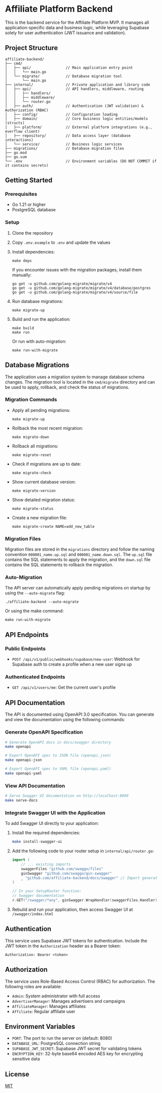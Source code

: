 # Affiliate Platform Backend

This is the backend service for the Affiliate Platform MVP. It manages all application-specific data and business logic, while leveraging Supabase solely for user authentication (JWT issuance and validation).

## Project Structure

```
affiliate-backend/
├── cmd/
│   ├── api/                // Main application entry point
│   │   └── main.go
│   └── migrate/            // Database migration tool
│       └── main.go
├── internal/               // Private application and library code
│   ├── api/                // API handlers, middleware, routing
│   │   ├── handlers/
│   │   ├── middleware/
│   │   └── router.go
│   ├── auth/               // Authentication (JWT validation) & Authorization (RBAC)
│   ├── config/             // Configuration loading
│   ├── domain/             // Core business logic entities/models (structs)
│   ├── platform/           // External platform integrations (e.g., everflow client)
│   ├── repository/         // Data access layer (database interactions)
│   └── service/            // Business logic services
├── migrations/             // Database migration files
├── go.mod
├── go.sum
└── .env                    // Environment variables (DO NOT COMMIT if it contains secrets)
```

## Getting Started

### Prerequisites

- Go 1.21 or higher
- PostgreSQL database

### Setup

1. Clone the repository
2. Copy `.env.example` to `.env` and update the values
3. Install dependencies:
   ```
   make deps
   ```
   
   If you encounter issues with the migration packages, install them manually:
   ```
   go get -u github.com/golang-migrate/migrate/v4
   go get -u github.com/golang-migrate/migrate/v4/database/postgres
   go get -u github.com/golang-migrate/migrate/v4/source/file
   ```
   
4. Run database migrations:
   ```
   make migrate-up
   ```
5. Build and run the application:
   ```
   make build
   make run
   ```
   
   Or run with auto-migration:
   ```
   make run-with-migrate
   ```

## Database Migrations

The application uses a migration system to manage database schema changes. The migration tool is located in the `cmd/migrate` directory and can be used to apply, rollback, and check the status of migrations.

### Migration Commands

- Apply all pending migrations:
  ```
  make migrate-up
  ```

- Rollback the most recent migration:
  ```
  make migrate-down
  ```

- Rollback all migrations:
  ```
  make migrate-reset
  ```

- Check if migrations are up to date:
  ```
  make migrate-check
  ```

- Show current database version:
  ```
  make migrate-version
  ```

- Show detailed migration status:
  ```
  make migrate-status
  ```

- Create a new migration file:
  ```
  make migrate-create NAME=add_new_table
  ```

### Migration Files

Migration files are stored in the `migrations` directory and follow the naming convention `000001_name.up.sql` and `000001_name.down.sql`. The `up.sql` file contains the SQL statements to apply the migration, and the `down.sql` file contains the SQL statements to rollback the migration.

### Auto-Migration

The API server can automatically apply pending migrations on startup by using the `--auto-migrate` flag:

```
./affiliate-backend --auto-migrate
```

Or using the make command:

```
make run-with-migrate
```

## API Endpoints

### Public Endpoints

- `POST /api/v1/public/webhooks/supabase/new-user`: Webhook for Supabase auth to create a profile when a new user signs up

### Authenticated Endpoints

- `GET /api/v1/users/me`: Get the current user's profile

## API Documentation

The API is documented using OpenAPI 3.0 specification. You can generate and view the documentation using the following commands:

### Generate OpenAPI Specification

```bash
# Generate OpenAPI docs in docs/swagger directory
make openapi

# Export OpenAPI spec to JSON file (openapi.json)
make openapi-json

# Export OpenAPI spec to YAML file (openapi.yaml)
make openapi-yaml
```

### View API Documentation

```bash
# Serve Swagger UI documentation on http://localhost:8090
make serve-docs
```

### Integrate Swagger UI with the Application

To add Swagger UI directly to your application:

1. Install the required dependencies:
   ```bash
   make install-swagger-ui
   ```

2. Add the following code to your router setup in `internal/api/router.go`:
   ```go
   import (
       // ... existing imports
       swaggerFiles "github.com/swaggo/files"
       ginSwagger "github.com/swaggo/gin-swagger"
       _ "github.com/affiliate-backend/docs/swagger" // Import generated docs
   )

   // In your SetupRouter function:
   // Swagger documentation
   r.GET("/swagger/*any", ginSwagger.WrapHandler(swaggerFiles.Handler))
   ```

3. Rebuild and run your application, then access Swagger UI at `/swagger/index.html`

## Authentication

This service uses Supabase JWT tokens for authentication. Include the JWT token in the `Authorization` header as a Bearer token:

```
Authorization: Bearer <token>
```

## Authorization

The service uses Role-Based Access Control (RBAC) for authorization. The following roles are available:

- `Admin`: System administrator with full access
- `AdvertiserManager`: Manages advertisers and campaigns
- `AffiliateManager`: Manages affiliates
- `Affiliate`: Regular affiliate user

## Environment Variables

- `PORT`: The port to run the server on (default: 8080)
- `DATABASE_URL`: PostgreSQL connection string
- `SUPABASE_JWT_SECRET`: Supabase JWT secret for validating tokens
- `ENCRYPTION_KEY`: 32-byte base64 encoded AES key for encrypting sensitive data

## License

[MIT](LICENSE)